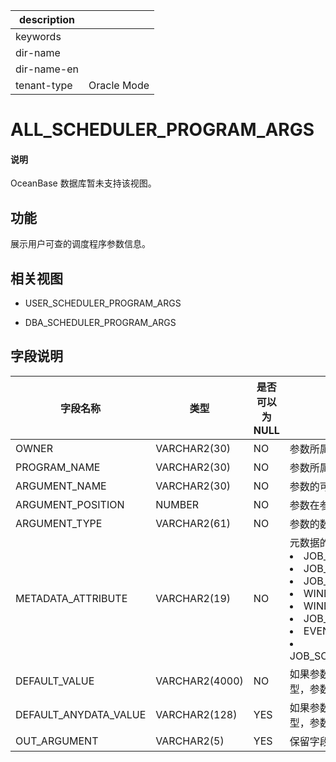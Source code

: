 |description||
|---|---|
|keywords||
|dir-name||
|dir-name-en||
|tenant-type|Oracle Mode|

# ALL_SCHEDULER_PROGRAM_ARGS 

  <main id="notice" type='explain'>
    <h4>说明</h4>
    <p>OceanBase 数据库暂未支持该视图。</p>
  </main>

功能 
-----------

展示用户可查的调度程序参数信息。

相关视图 
-------------

* USER_SCHEDULER_PROGRAM_ARGS

  

* DBA_SCHEDULER_PROGRAM_ARGS

  




字段说明 
-------------



|       **字段名称**        |     **类型**     | **是否可以为 NULL** |                                                  **描述**                                                  |
|-----------------------|----------------|----------------|--------------------------------------------------------------------------------------------------------------------------------------------------------------|
| OWNER                 | VARCHAR2(30)   | NO             | 参数所属程序的拥有者            |
| PROGRAM_NAME          | VARCHAR2(30)   | NO             | 参数所属程序的名称             |
| ARGUMENT_NAME         | VARCHAR2(30)   | NO             | 参数的可选名称               |
| ARGUMENT_POSITION     | NUMBER         | NO             | 参数在参数列表中的位置           |
| ARGUMENT_TYPE         | VARCHAR2(61)   | NO             | 参数的数据类型               |
| METADATA_ATTRIBUTE    | VARCHAR2(19)   | NO             | 元数据的属性： <li> JOB_NAME   <li> JOB_OWNER   <li> JOB_START   <li> WINDOW_START   <li> WINDOW_END   <li> JOB_SUBNAME   <li> EVENT_MESSAGE   <li> JOB_SCHEDULER_START    |
| DEFAULT_VALUE         | VARCHAR2(4000) | NO             | 如果参数是一个字符串类型，参数的默认值   |
| DEFAULT_ANYDATA_VALUE | VARCHAR2(128)  | YES            | 如果参数是 ANYDATA 类型，参数的默认值                                                                                  |
| OUT_ARGUMENT          | VARCHAR2(5)    | YES            | 保留字段                  |



